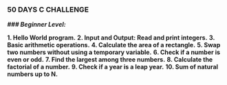 ### 50 DAYS C CHALLENGE #

***### Beginner Level:***

**1. Hello World program.**
**2. Input and Output: Read and print integers.**
**3. Basic arithmetic operations.**
**4. Calculate the area of a rectangle.**
**5. Swap two numbers without using a temporary variable.**
**6. Check if a number is even or odd.**
**7. Find the largest among three numbers.**
**8. Calculate the factorial of a number.**
**9. Check if a year is a leap year.**
**10. Sum of natural numbers up to N.**